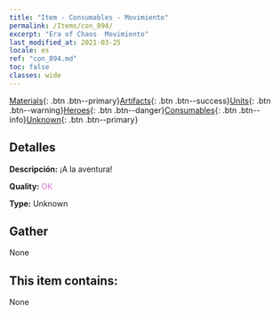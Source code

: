 ```yaml
---
title: "Item - Consumables - Movimiento"
permalink: /Items/con_894/
excerpt: "Era of Chaos  Movimiento"
last_modified_at: 2021-03-25
locale: es
ref: "con_894.md"
toc: false
classes: wide
---
```

 [Materials](/es/Items/){: .btn .btn--primary}[Artifacts](/es/Items/Artifacts/){: .btn .btn--success}[Units](/es/Items/Units/){: .btn .btn--warning}[Heroes](/es/Items/Heroes/){: .btn .btn--danger}[Consumables](/es/Items/Consumables/){: .btn .btn--info}[Unknown](/es/Items/Unknown/){: .btn .btn--primary}

## Detalles
 **Descripción:** ¡A la aventura!

 **Quality:** <span style="color: #DA70D6">OK</span>

 **Type:** Unknown

## Gather

  None

## This item contains:

  None


